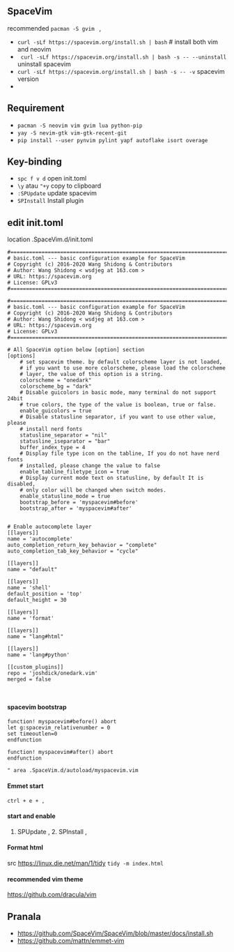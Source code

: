 ## SpaceVim 
recommended ```pacman -S gvim ``` ,
- ``` curl -sLf https://spacevim.org/install.sh | bash ``` # install both vim and neovim
- ` curl -sLf https://spacevim.org/install.sh | bash -s -- --uninstall` uninstall spacevim
- `curl -sLf https://spacevim.org/install.sh | bash -s -- -v` spacevim version
- 
## Requirement
- `pacman -S neovim vim gvim lua python-pip`
- `yay -S nevim-gtk vim-gtk-recent-git`
- `pip install --user pynvim pylint yapf autoflake isort overage`

## Key-binding
- `spc f v d` open init.toml
- `\y` atau `"+y` copy to clipboard
- `:SPUpdate` update spacevim
- `SPInstall` Install plugin

## edit init.toml
location .SpaceVim.d/init.toml
```
#=============================================================================
# basic.toml --- basic configuration example for SpaceVim
# Copyright (c) 2016-2020 Wang Shidong & Contributors
# Author: Wang Shidong < wsdjeg at 163.com >
# URL: https://spacevim.org
# License: GPLv3
#=============================================================================

#=============================================================================
# basic.toml --- basic configuration example for SpaceVim
# Copyright (c) 2016-2020 Wang Shidong & Contributors
# Author: Wang Shidong < wsdjeg at 163.com >
# URL: https://spacevim.org
# License: GPLv3
#=============================================================================

# All SpaceVim option below [option] section
[options]
    # set spacevim theme. by default colorscheme layer is not loaded,
    # if you want to use more colorscheme, please load the colorscheme
    # layer, the value of this option is a string.
    colorscheme = "onedark"
    colorscheme_bg = "dark"
    # Disable guicolors in basic mode, many terminal do not support 24bit
    # true colors, the type of the value is boolean, true or false.
    enable_guicolors = true
    # Disable statusline separator, if you want to use other value, please
    # install nerd fonts
    statusline_separator = "nil"
    statusline_iseparator = "bar"
    buffer_index_type = 4
    # Display file type icon on the tabline, If you do not have nerd fonts
    # installed, please change the value to false
    enable_tabline_filetype_icon = true
    # Display current mode text on statusline, by default It is disabled,
    # only color will be changed when switch modes.
    enable_statusline_mode = true
    bootstrap_before = 'myspacevim#before'
    bootstrap_after = 'myspacevim#after'


# Enable autocomplete layer
[[layers]]
name = 'autocomplete'
auto_completion_return_key_behavior = "complete"
auto_completion_tab_key_behavior = "cycle"

[[layers]]
name = "default"

[[layers]]
name = 'shell'
default_position = 'top'
default_height = 30

[[layers]]
name = 'format'

[[layers]]
name = "lang#html"

[[layers]]
name = 'lang#python'

[[custom_plugins]]
repo = 'joshdick/onedark.vim'
merged = false



```
#### spacevim bootstrap
```
function! myspacevim#before() abort
let g:spacevim_relativenumber = 0
set timeoutlen=0
endfunction

function! myspacevim#after() abort
endfunction

" area .SpaceVim.d/autoload/myspacevim.vim 
```
#### Emmet start
``` ctrl + e + , ```
#### start and enable
1. SPUpdate , 2. SPInstall ,
#### Format html
src <https://linux.die.net/man/1/tidy>
```tidy -m index.html```
#### recommended vim theme 
<https://github.com/dracula/vim> 

## Pranala
- https://github.com/SpaceVim/SpaceVim/blob/master/docs/install.sh
- https://github.com/mattn/emmet-vim

